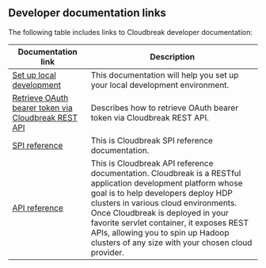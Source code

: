 
## Developer documentation links 

The following table includes links to Cloudbreak developer documentation: 

| Documentation link | Description |
|---|---|
| [Set up local development](https://github.com/hortonworks/cloudbreak) | This documentation will help you set up your local development environment. | 
| [Retrieve OAuth bearer token via Cloudbreak REST API](https://github.com/hortonworks/cloudbreak/blob/master/docs/common/retrieve_oauth_token.md) | Describes how to retrieve OAuth bearer token via Cloudbreak REST API. |
| [SPI reference](https://github.com/hortonworks/cloudbreak/blob/master/docs/spi.md) | This is Cloudbreak SPI reference documentation. |
| [API reference](https://app.swaggerhub.com/apis/Cloudbreak/Cloudbreak/2.4.3) | This is Cloudbreak API reference documentation. Cloudbreak is a RESTful application development platform whose goal is to help developers deploy HDP clusters in various cloud environments. Once Cloudbreak is deployed in your favorite servlet container, it exposes REST APIs, allowing you to spin up Hadoop clusters of any size with your chosen cloud provider. |

[Comment]: <> (API link should be updated for each release.)

